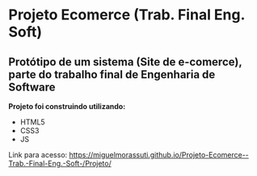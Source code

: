 # Projeto Ecomerce (Trab. Final Eng. Soft)
## Protótipo de um sistema (Site de e-comerce), parte do trabalho final de Engenharia de Software
 
 **Projeto foi construindo utilizando:**
 - HTML5
 - CSS3 
 - JS
 
 Link para acesso: https://miguelmorassuti.github.io/Projeto-Ecomerce--Trab.-Final-Eng.-Soft-/Projeto/
